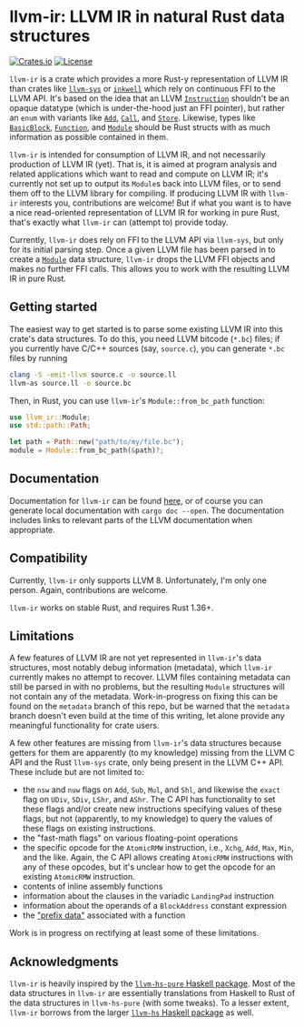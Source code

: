 # llvm-ir: LLVM IR in natural Rust data structures

[![Crates.io](http://meritbadge.herokuapp.com/llvm-ir)](https://crates.io/crates/llvm-ir)
[![License](https://img.shields.io/badge/license-MIT-blue.svg)](https://raw.githubusercontent.com/cdisselkoen/llvm-ir/master/LICENSE)

`llvm-ir` is a crate which provides a more Rust-y representation of LLVM IR
than crates like [`llvm-sys`] or [`inkwell`] which rely on continuous FFI to
the LLVM API.
It's based on the idea that an LLVM [`Instruction`] shouldn't be an opaque
datatype (which is under-the-hood just an FFI pointer), but rather an `enum`
with variants like [`Add`], [`Call`], and [`Store`].
Likewise, types like [`BasicBlock`], [`Function`], and [`Module`] should be
Rust structs with as much information as possible contained in them.

`llvm-ir` is intended for consumption of LLVM IR, and not necessarily
production of LLVM IR (yet).
That is, it is aimed at program analysis and related applications which want
to read and compute on LLVM IR; it's currently not set up to output its
`Module`s back into LLVM files, or to send them off to the LLVM library for
compiling.
If producing LLVM IR with `llvm-ir` interests you, contributions are welcome!
But if what you want is to have a nice read-oriented representation of LLVM
IR for working in pure Rust, that's exactly what `llvm-ir` can (attempt to)
provide today.

Currently, `llvm-ir` does rely on FFI to the LLVM API via `llvm-sys`, but
only for its initial parsing step.
Once a given LLVM file has been parsed in to create a [`Module`] data
structure, `llvm-ir` drops the LLVM FFI objects and makes no further FFI
calls.
This allows you to work with the resulting LLVM IR in pure Rust.

## Getting started
The easiest way to get started is to parse some existing LLVM IR into this
crate's data structures.
To do this, you need LLVM bitcode (`*.bc`) files; if you currently have C/C++
sources (say, `source.c`), you can generate `*.bc` files by running
```bash
clang -S -emit-llvm source.c -o source.ll
llvm-as source.ll -o source.bc
```
Then, in Rust, you can use `llvm-ir`'s `Module::from_bc_path` function:
```rust
use llvm_ir::Module;
use std::path::Path;

let path = Path::new("path/to/my/file.bc");
module = Module::from_bc_path(&path)?;
```

## Documentation
Documentation for `llvm-ir` can be found [here](https://cdisselkoen.github.io/llvm-ir),
or of course you can generate local documentation with `cargo doc --open`.
The documentation includes links to relevant parts of the LLVM documentation
when appropriate.

## Compatibility
Currently, `llvm-ir` only supports LLVM 8. Unfortunately, I'm only one
person. Again, contributions are welcome.

`llvm-ir` works on stable Rust, and requires Rust 1.36+.

## Limitations
A few features of LLVM IR are not yet represented in `llvm-ir`'s data
structures, most notably debug information (metadata), which `llvm-ir`
currently makes no attempt to recover.
LLVM files containing metadata can still be parsed in with no problems, but
the resulting `Module` structures will not contain any of the metadata.
Work-in-progress on fixing this can be found on the `metadata` branch of this
repo, but be warned that the `metadata` branch doesn't even build at the time
of this writing, let alone provide any meaningful functionality for crate
users.

A few other features are missing from `llvm-ir`'s data structures because
getters for them are apparently (to my knowledge) missing from the LLVM C API
and the Rust `llvm-sys` crate, only being present in the LLVM C++ API.
These include but are not limited to:

- the `nsw` and `nuw` flags on `Add`, `Sub`, `Mul`, and `Shl`, and likewise
the `exact` flag on `UDiv`, `SDiv`, `LShr`, and `AShr`. The C API has
functionality to set these flags and/or create new instructions specifying
values of these flags, but not (apparently, to my knowledge) to query the
values of these flags on existing instructions.
- the "fast-math flags" on various floating-point operations
- the specific opcode for the `AtomicRMW` instruction, i.e., `Xchg`, `Add`,
`Max`, `Min`, and the like. Again, the C API allows creating `AtomicRMW`
instructions with any of these opcodes, but it's unclear how to get the
opcode for an existing `AtomicRMW` instruction.
- contents of inline assembly functions
- information about the clauses in the variadic `LandingPad` instruction
- information about the operands of a `BlockAddress` constant expression
- the ["prefix data"](https://releases.llvm.org/8.0.0/docs/LangRef.html#prefix-data)
associated with a function

Work is in progress on rectifying at least some of these limitations.

## Acknowledgments
`llvm-ir` is heavily inspired by the [`llvm-hs-pure` Haskell package].
Most of the data structures in `llvm-ir` are essentially translations from
Haskell to Rust of the data structures in `llvm-hs-pure` (with some tweaks).
To a lesser extent, `llvm-ir` borrows from the larger [`llvm-hs` Haskell
package] as well.

[`llvm-sys`]: https://crates.io/crates/llvm-sys
[`inkwell`]: https://github.com/TheDan64/inkwell
[`llvm-hs-pure` Haskell package]: http://hackage.haskell.org/package/llvm-hs-pure
[`llvm-hs` Haskell package]: http://hackage.haskell.org/package/llvm-hs
[`Instruction`]: https://cdisselkoen.github.io/llvm-ir/llvm_ir/instruction/enum.Instruction.html
[`Add`]: https://cdisselkoen.github.io/llvm-ir/llvm_ir/instruction/struct.Add.html
[`Call`]: https://cdisselkoen.github.io/llvm-ir/llvm_ir/instruction/struct.Call.html
[`Store`]: https://cdisselkoen.github.io/llvm-ir/llvm_ir/instruction/struct.Store.html
[`BasicBlock`]: https://cdisselkoen.github.io/llvm-ir/llvm_ir/struct.BasicBlock.html
[`Function`]: https://cdisselkoen.github.io/llvm-ir/llvm_ir/struct.Function.html
[`Module`]: https://cdisselkoen.github.io/llvm-ir/llvm_ir/struct.Module.html
